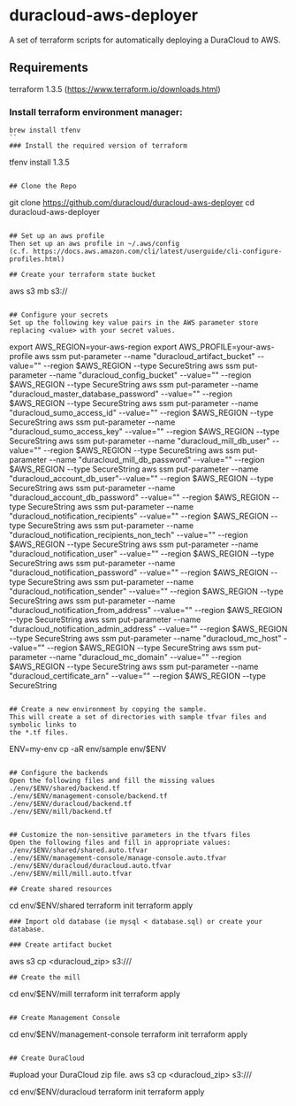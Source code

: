 # duracloud-aws-deployer
A set of terraform scripts for automatically deploying a DuraCloud to AWS.

## Requirements
terraform 1.3.5 (https://www.terraform.io/downloads.html)

### Install terraform environment manager:
```
brew install tfenv
``
### Install the required version of terraform
```
tfenv install 1.3.5
```

## Clone the Repo 
```
git clone https://github.com/duracloud/duracloud-aws-deployer
cd duracloud-aws-deployer
```

## Set up an aws profile
Then set up an aws profile in ~/.aws/config
(c.f. https://docs.aws.amazon.com/cli/latest/userguide/cli-configure-profiles.html)

## Create your terraform state bucket
```
aws s3 mb s3://<terraform-state-bucket>
```

## Configure your secrets 
Set up the following key value pairs in the AWS parameter store replacing <value> with your secret values.
```
export AWS_REGION=your-aws-region
export AWS_PROFILE=your-aws-profile
aws ssm put-parameter --name "duracloud_artifact_bucket" --value="<value>" --region $AWS_REGION --type SecureString
aws ssm put-parameter --name "duracloud_config_bucket" --value="<value>" --region $AWS_REGION --type SecureString
aws ssm put-parameter --name "duracloud_master_database_password" --value="<value>" --region $AWS_REGION --type SecureString
aws ssm put-parameter --name "duracloud_sumo_access_id" --value="<value>" --region $AWS_REGION --type SecureString
aws ssm put-parameter --name "duracloud_sumo_access_key" --value="<value>" --region $AWS_REGION --type SecureString
aws ssm put-parameter --name "duracloud_mill_db_user" --value="<value>" --region $AWS_REGION --type SecureString
aws ssm put-parameter --name "duracloud_mill_db_password" --value="<value>" --region $AWS_REGION --type SecureString
aws ssm put-parameter --name "duracloud_account_db_user"--value="<value>" --region $AWS_REGION --type SecureString
aws ssm put-parameter --name "duracloud_account_db_password" --value="<value>" --region $AWS_REGION --type SecureString
aws ssm put-parameter --name "duracloud_notification_recipients" --value="<value>" --region $AWS_REGION --type SecureString
aws ssm put-parameter --name "duracloud_notification_recipients_non_tech" --value="<value>" --region $AWS_REGION --type SecureString
aws ssm put-parameter --name "duracloud_notification_user" --value="<value>" --region $AWS_REGION --type SecureString
aws ssm put-parameter --name "duracloud_notification_password" --value="<value>" --region $AWS_REGION --type SecureString
aws ssm put-parameter --name "duracloud_notification_sender" --value="<value>" --region $AWS_REGION --type SecureString
aws ssm put-parameter --name "duracloud_notification_from_address" --value="<value>" --region $AWS_REGION --type SecureString
aws ssm put-parameter --name "duracloud_notification_admin_address" --value="<value>" --region $AWS_REGION --type SecureString
aws ssm put-parameter --name "duracloud_mc_host" --value="<value>" --region $AWS_REGION --type SecureString
aws ssm put-parameter --name "duracloud_mc_domain" --value="<value>" --region $AWS_REGION --type SecureString
aws ssm put-parameter --name "duracloud_certificate_arn" --value="<value>" --region $AWS_REGION --type SecureString
```

## Create a new environment by copying the sample.
This will create a set of directories with sample tfvar files and symbolic links to
the *.tf files.

```
ENV=my-env
cp -aR env/sample env/$ENV
```

## Configure the backends
Open the following files and fill the missing values 
./env/$ENV/shared/backend.tf
./env/$ENV/management-console/backend.tf
./env/$ENV/duracloud/backend.tf
./env/$ENV/mill/backend.tf


## Customize the non-sensitive parameters in the tfvars files 
Open the following files and fill in appropriate values:
./env/$ENV/shared/shared.auto.tfvar
./env/$ENV/management-console/manage-console.auto.tfvar
./env/$ENV/duracloud/duracloud.auto.tfvar
./env/$ENV/mill/mill.auto.tfvar

## Create shared resources
```
cd env/$ENV/shared 
terraform init
terraform apply 
```
### Import old database (ie mysql < database.sql) or create your database.

### Create artifact bucket 
```
aws s3 cp <duracloud_zip> s3://<duracloud arifact bucket>/
```
## Create the mill
```
cd env/$ENV/mill
terraform init
terraform apply  
```

## Create Management Console
```
cd env/$ENV/management-console
terraform init
terraform apply 
```

## Create DuraCloud
```
#upload your DuraCloud zip file.
aws s3 cp <duracloud_zip> s3://<duracloud arifact bucket>/

cd env/$ENV/duracloud
terraform init
terraform apply
```
